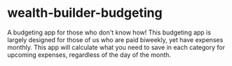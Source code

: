 # wealth-builder-budgeting
A budgeting app for those who don't know how! This budgeting app is largely designed for those of us who are paid biweekly, yet have expenses monthly. This app will calculate what you need to save in each category for upcoming expenses, regardless of the day of the month.

